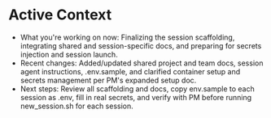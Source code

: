 # Active Context

- What you're working on now: Finalizing the session scaffolding, integrating shared and session-specific docs, and preparing for secrets injection and session launch.
- Recent changes: Added/updated shared project and team docs, session agent instructions, .env.sample, and clarified container setup and secrets management per PM's expanded setup doc.
- Next steps: Review all scaffolding and docs, copy env.sample to each session as .env, fill in real secrets, and verify with PM before running new_session.sh for each session. 